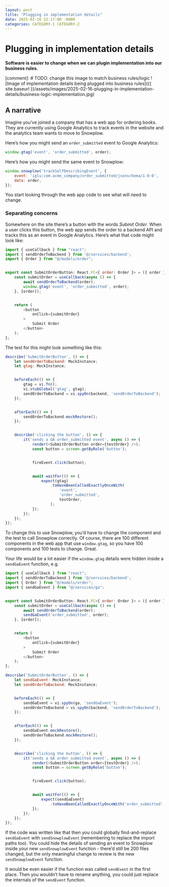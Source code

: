 ```yaml
---
layout: post
title: "Plugging in implementation details"
date: 2025-02-16 22:17:00 -0000
categories: CATEGORY-1 CATEGORY-2
---
```

# Plugging in implementation details

**Software is easier to change when we can plugin implementation into our business rules.**

[comment]: # TODO: change this image to match business rules/logic
![Image of implementation details being plugged into business rules]({{ site.baseurl }}/assets/images/2025-02-16-plugging-in-implementation-details/business-logic-implementation.jpg)

## A narrative
Imagine you’ve joined a company that has a web app for ordering books. They are currently using Google Analytics to track events in the website and the analytics team wants to move to Snowplow.

Here’s how you might send an `order_submitted` event to Google Analytics:
```javascript
window.gtag('event', 'order_submitted', order);
```

Here’s how you might send the same event to Snowplow:
```javascript
window.snowplow('trackSelfDescribingEvent', {
    event: 'iglu:com.acme_company/order_submitted/jsonschema/1-0-0',
    data: order,
});
```

You start looking through the web app code to see what will need to change.

### Separating concerns

Somewhere on the site there’s a button with the words *Submit Order*. When a user clicks this button, the web app sends the order to a backend API and tracks this as an event in Google Analytics. Here’s what that code might look like:

```javascript
import { useCallback } from "react";
import { sendOrderToBackend } from '@/services/backend';
import { Order } from "@/models/order";


export const SubmitOrderButton: React.FC<{ order: Order }> = ({ order }) => {
    const submitOrder = useCallback(async () => {
        await sendOrderToBackend(order);
        window.gtag('event', 'order_submitted', order);
    }, [order]);


    return (
        <button
            onClick={submitOrder}
        >
            Submit Order
        </button>
    );
};
```

The test for this might look something like this:
```javascript
describe('SubmitOrderButton', () => {
    let sendOrderToBackend: MockInstance;
    let gtag: MockInstance;


    beforeEach(() => {
        gtag = vi.fn();
        vi.stubGlobal('gtag', gtag);
        sendOrderToBackend = vi.spyOn(backend, 'sendOrderToBackend');
    });


    afterEach(() => {
        sendOrderToBackend.mockRestore();
    });


    describe('clicking the button', () => {       
        it('sends a GA order_submitted event', async () => {
            render(<SubmitOrderButton order={testOrder} />);
            const button = screen.getByRole('button');


            fireEvent.click(button);


            await waitFor(() => {
                expect(gtag)
                    .toHaveBeenCalledExactlyOnceWith(
                        'event',
                        'order_submitted',
                        testOrder,
                    );
            });
        });
    });
});
```

To change this to use Snowplow, you’d have to change the component and the test to call Snowplow correctly. Of course, there are 100 different components in the web app that use `window.gtag`, so you have 100 components and 100 tests to change. Great.

Your life would be a lot easier if the `window.gtag` details were hidden inside a `sendGaEvent` function, e.g.
```javascript
import { useCallback } from "react";
import { sendOrderToBackend } from '@/services/backend';
import { Order } from "@/models/order";
import { sendGaEvent } from "@/services/ga";


export const SubmitOrderButton: React.FC<{ order: Order }> = ({ order }) => {
    const submitOrder = useCallback(async () => {
        await sendOrderToBackend(order);
        sendGaEvent('order_submitted', order);
    }, [order]);


    return (
        <button
            onClick={submitOrder}
        >
            Submit Order
        </button>
    );
};
```
```javascript
describe('SubmitOrderButton', () => {
    let sendGaEvent: MockInstance;
    let sendOrderToBackend: MockInstance;


    beforeEach(() => {
        sendGaEvent = vi.spyOn(ga, 'sendGaEvent');
        sendOrderToBackend = vi.spyOn(backend, 'sendOrderToBackend');
    });


    afterEach(() => {
        sendGaEvent.mockRestore();
        sendOrderToBackend.mockRestore();
    });


    describe('clicking the button', () => {       
        it('sends a GA order_submitted event', async () => {
            render(<SubmitOrderButton order={testOrder} />);
            const button = screen.getByRole('button');


            fireEvent.click(button);


            await waitFor(() => {
                expect(sendGaEvent)
                    .toHaveBeenCalledExactlyOnceWith('order_submitted', testOrder);
            });
        });
    });
});
```

If the code was written like that then you could globally find-and-replace `sendGaEvent` with `sendSnowplowEvent` (remembering to replace the import paths too). You could hide the details of sending an event to Snowplow inside your new `sendSnowplowEvent` function - there’d still be 200 files changed, but the only meaningful change to review is the new `sendSnowplowEvent` function.

It would be even easier if the function was called `sendEvent` in the first place. Then you wouldn’t have to rename anything, you could just replace the internals of the `sendEvent` function.